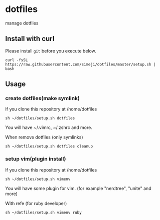dotfiles
========

manage dotfiles

## Install with curl

Please install `git` before you execute below.
```
curl -fsSL https://raw.githubusercontent.com/simeji/dotfiles/master/setup.sh | bash
```

## Usage

### create dotfiles(make symlink)

If you clone this repository at /home/dotfiles

```````
sh ~/dotfiles/setup.sh dotfiles
```````
You will have ~/.vimrc, ~/.zshrc and more.

When remove dotfiles (only symlinks)
```````
sh ~/dotfiles/setup.sh dotfiles cleanup
```````


### setup vim(plugin install)

If you clone this repository at /home/dotfiles

```````
sh ~/dotfiles/setup.sh vimenv
```````

You will have some plugin for vim. (for example "nerdtree", "unite" and more)  


With refe (for ruby developer)
```````
sh ~/dotfiles/setup.sh vimenv ruby
```````
